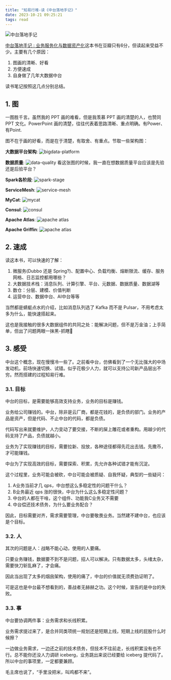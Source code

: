 ```yaml
---
title: "知易行难-读《中台落地手记》"
date: 2023-10-21 09:25:21
tags: read
---
```

![中台落地手记](https://izualzhy.cn/assets/images/book/s33990103.jpg)

[中台落地手记 : 业务服务化与数据资产化](https://book.douban.com/subject/35591140/)这本书在豆瓣只有6分，但读起来受益不少。主要有几个原因：

1. 图画的清晰、好看
2. 方便速成
3. 自身做了几年大数据中台

读书笔记按照这几点分别总结。

## 1. 图

一图胜千言。虽然我的 PPT 画的难看，但是我羡慕 PPT 画的清楚的人，也赞同 PPT 文化。PowerPoint 画的清楚，往往代表着思路清晰、重点明确。有Power、有Point.

图不在于画的好看，而是在于清楚，有取舍、有重点。节取一些架构图：

**大数据平台架构**: ![bigdata-platform](/assets/images/ZhongTaiLuoDiShouJi/bigdata-platform.jpeg)

**数据质量**: ![data-quality](/assets/images/ZhongTaiLuoDiShouJi/data-quality.jpeg) 看这张图的时候，我一直在想数据质量平台应该是先验还是后验平台？

**Spark各阶段**: ![spark-stage](/assets/images/ZhongTaiLuoDiShouJi/spark-stage.jpeg)

**ServiceMesh**: ![service-mesh](/assets/images/ZhongTaiLuoDiShouJi/service-mesh.jpeg)

**MyCat**: ![mycat](/assets/images/ZhongTaiLuoDiShouJi/mycat.jpeg)

**Consul**: ![consul](/assets/images/ZhongTaiLuoDiShouJi/consul.jpeg)

**Apache Atlas**: ![apache atlas](/assets/images/ZhongTaiLuoDiShouJi/apache-atlas.jpeg)

**Apache Griffin**: ![apache atlas](/assets/images/ZhongTaiLuoDiShouJi/apache-griffin.jpeg)

## 2. 速成

读这本书，可以快速的了解：

1. 微服务(Dubbo 还是 Spring?)、配置中心、负载均衡、熔断限流、缓存、服务网格、日志监控都用哪些？
2. 大数据技术栈：消息队列、计算引擎、平台、元数据、数据质量、数据湖等
3. 数仓：分层、建模、价值判断
4. 运营中台、数据中台、AI中台等等

当然都是蜻蜓点水的介绍，比如消息队列选了 Kafka 而不是 Pulsar，不用考虑太多为什么，能快速搭起来。

这也是我接触的很多大数据组件的共同之处：能解决问题，但不是万金油；上手简单，但出了问题两眼一抹黑-抓瞎🦐

## 3. 感受

中台这个概念，现在慢慢冷一些了。之前看中台，仿佛看到了一个无比强大的中场发动机，前场快速切换、试错。似乎花极少人力，就可以支持公司新产品层出不穷。然而搭建的过程知易行难。

### 3.1. 目标
中台的目标，是需要能够高效支持业务，业务的目标是赚钱。

业务给公司赚钱的。中台，除非是云厂商，都是花钱的，是负债的部门。业务的产品是资产，但是代码、不止中台的代码，都是负债。

代码写出来就要维护，人力变动了要交接，不断的屎上雕花或者重构。用越少的代码支持了产品，负债就越小。

业务为了实现赚钱的目标，需要拉新、投放，各种途径都得先花出去钱。先撒币，才可能赚钱。

中台为了实现高效的目标，需要探索、积累，先允许各种试错才能有沉淀。

这个过程里，业务可能会被砍，中台可能会被质疑、自我怀疑，典型的一些疑问：  
1. A业务当前才几 qps，中台想这么多稳定性的问题干什么？   
2. B业务最近 qps 涨的很快，中台为什么这么多稳定性问题？     
3. 中台的人都在干啥，这个组件、功能我C业务又不需要   
4. 中台偿还技术债务，为什么要业务配合？   
 
因此，目标需要对齐，需求需要管理，中台要敬畏业务。当然建不建中台，也应该是个目标。

### 3.2. 人

其次的问题是人：战略不能心动，使用的人要痛。

只要业务赚钱，数据要不到不是问题，招人可以解决。只有数据太多，头绪太杂，需要快刀斩乱麻了，才会痛。

因此当出现了太多的烟囱架构，使用的痛了，中台的价值就无须费劲证明了。

可是这也是中台最不想看到的，善战者无赫赫之功。这个时候，宣告的是中台的失败。

### 3.3. 事

中台要协调两件事：业务需求和长线积累。

业务需求提过来了，是合并同类项统一规划还是短期上线，短期上线的屁股什么时候擦？

一边做业务需求，一边还之前的技术债务，但技术不往前走，长线积累没有也不行。总不能你还没人力调研 iceberg，业务跳出来说已经要给 iceberg 提代码了。所以中台的事项里，一定都要兼顾。

毛主席也说了，“手里没把米，叫鸡都不来”。
